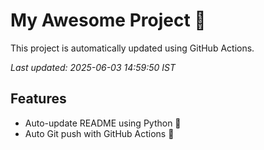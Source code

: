 # My Awesome Project 🚀

This project is automatically updated using GitHub Actions.

_Last updated: 2025-06-03 14:59:50 IST_

## Features
- Auto-update README using Python 🐍
- Auto Git push with GitHub Actions 🤖
